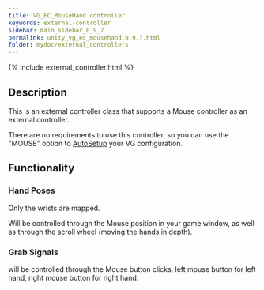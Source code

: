 ```yaml
---
title: VG_EC_MouseHand controller
keywords: external-controller
sidebar: main_sidebar_0_9_7
permalink: unity_vg_ec_mousehand.0.9.7.html
folder: mydoc/external_controllers
---
```


{% include external_controller.html %}

## Description 

This is an external controller class that supports a Mouse controller as an external controller.

There are no requirements to use this controller, so you can use the "MOUSE" option to [AutoSetup](unity_component_myvirtualgrasp.0.9.7.html#autosetup) your VG configuration.

## Functionality

### Hand Poses
Only the wrists are mapped.

Will be controlled through the Mouse position in your game window, as well as through the scroll wheel (moving the hands in depth).

### Grab Signals
will be controlled through the Mouse button clicks, left mouse button for left hand, right mouse button for right hand.

